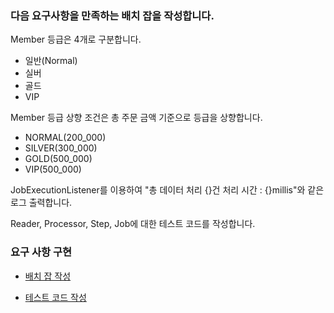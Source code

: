 ### 다음 요구사항을 만족하는 배치 잡을 작성합니다.

Member 등급은 4개로 구분합니다.
- 일반(Normal)
- 실버
- 골드
- VIP

Member 등급 상향 조건은 총 주문 금액 기준으로 등급을 상향합니다.
- NORMAL(200_000)
- SILVER(300_000)
- GOLD(500_000)
- VIP(500_000)

JobExecutionListener를 이용하여 "총 데이터 처리 {}건 처리 시간 : {}millis"와 같은 로그 출력합니다.

Reader, Processor, Step, Job에 대한 테스트 코드를 작성합니다.

### 요구 사항 구현

- [배치 잡 작성](https://github.com/eastshine-high/spring-batch-practice/blob/main/src/main/java/com/eastshine/batch/task/membership/MemberLevelConfiguration.java)

- [테스트 코드 작성](https://github.com/eastshine-high/spring-batch-practice/blob/main/src/test/java/com/eastshine/batch/task/membership/MemberLevelConfigurationTest.java)
